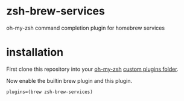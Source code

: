 # zsh-brew-services
oh-my-zsh command completion plugin for homebrew services

# installation
First clone this repository into your [oh-my-zsh](http://ohmyz.sh/) [custom plugins folder](https://github.com/robbyrussell/oh-my-zsh#custom-plugins-and-themes).

Now enable the builtin brew plugin and this plugin.

`plugins=(brew zsh-brew-services)`

